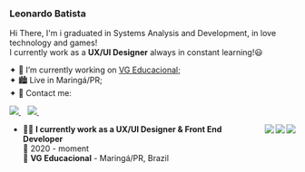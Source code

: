 ### Leonardo Batista

Hi There, I'm i graduated in Systems Analysis and Development, in love technology and games!<br>
I currently work as a **UX/UI Designer** always in constant learning!😃


✦ 💼 I’m currently working on [VG Educacional](https://www.vgeducacional.com/);<br>
✦ 🏙 Live in Maringá/PR;<br>
✦ 👯 Contact me:<br>   
<p align='left'> 
  <a href="https://instagram.com/leosiick">
      <img src="https://img.shields.io/badge/instagram-%23E4405F.svg?&style=for-the-badge&logo=instagram&logoColor=white" />        
  </a>&nbsp;&nbsp;
  <a href="https://www.linkedin.com/in/leonardo-batistaf/">
    <img src="https://img.shields.io/badge/linkedin-%230077B5.svg?&style=for-the-badge&logo=linkedin&logoColor=white" />
  </a>&nbsp;&nbsp;
</p>

<img align="right" src="https://img.shields.io/badge/html5-E34F26?logo=html5&logoColor=white" />
<img align="right" src="https://img.shields.io/badge/css3-1572B6?logo=css3&logoColor=white" />
<img align="right" src="https://img.shields.io/badge/bootstrap-563D7C?logo=bootstrap&logoColor=white" />

- 👨‍💻 **I currently work as a UX/UI Designer & Front End Developer** \
📆 2020 - moment\
📍 **VG Educacional** - Maringá/PR, Brazil
